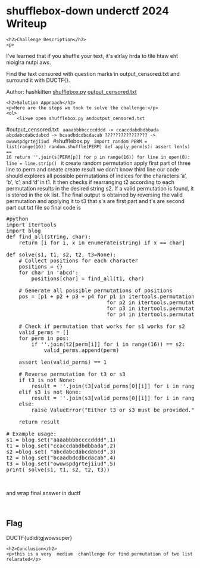  

<!DOCTYPE html>
<html>
 
<body>
    <h1>shufflebox-down underctf 2024 Writeup </h1>

    <h2>Challenge Description</h2>
    <p> 
I've learned that if you shuffle your text, it's elrlay hrda to tlle htaw eht nioiglra nutpi aws.

Find the text censored with question marks in output_censored.txt and surround it with DUCTF{}.

Author: hashkitten
<a href="https://cybersecctf.github.io/blog/2024/downunderctf2024/shufflebox/shufflebox.py">shufflebox.py</a> <a href="https://cybersecctf.github.io/blog/2024/downunderctf2024/shufflebox/output_censored.txt">output_censored.txt</a>
     </p>

    <h2>Solution Approach</h2>
    <p>Here are the steps we took to solve the challenge:</p>
    <ol> 
        <li>we open shufflebox.py andoutput_censored.txt
#output_censored.txt
<code>
aaaabbbbccccdddd -> ccaccdabdbdbbada
abcdabcdabcdabcd -> bcaadbdcdbcdacab
???????????????? -> owuwspdgrtejiiud
</code>
#shufflebox.py
<code>
import random
PERM = list(range(16))
random.shuffle(PERM)
def apply_perm(s):
	assert len(s) == 16
	return ''.join(s[PERM[p]] for p in range(16))
for line in open(0):
	line = line.strip()
</code>
it create random permutation apply first part of  three line to perm and create create result
we don't know third line our code should explores all possible permutations of indices for the characters ‘a’, ‘b’, ‘c’, and ‘d’ in t1. It then checks if rearranging t2 according to each permutation results in the desired string s2. If a valid permutation is found, it is stored in the ok list. The final output is obtained by reversing the valid permutation and applying it to t3 that s's are first part and t's are second  part out txt file
so final code is 
<pre>
#python
import itertools
import blog
def find_all(string, char):
    return [i for i, x in enumerate(string) if x == char]

def solve(s1, t1, s2, t2, t3=None):
    # Collect positions for each character
    positions = {}
    for char in 'abcd':
        positions[char] = find_all(t1, char)

    # Generate all possible permutations of positions
    pos = [p1 + p2 + p3 + p4 for p1 in itertools.permutations(positions['a'])
                                for p2 in itertools.permutations(positions['b'])
                                for p3 in itertools.permutations(positions['c'])
                                for p4 in itertools.permutations(positions['d'])]

    # Check if permutation that works for s1 works for s2
    valid_perms = []
    for perm in pos:
        if ''.join(t2[perm[i]] for i in range(16)) == s2:
            valid_perms.append(perm)

    assert len(valid_perms) == 1

    # Reverse permutation for t3 or s3
    if t3 is not None:
        result = ''.join(t3[valid_perms[0][i]] for i in range(16))
    elif s3 is not None:
        result = ''.join(s3[valid_perms[0][i]] for i in range(16))
    else:
        raise ValueError("Either t3 or s3 must be provided.")

    return result

# Example usage: 
s1 = blog.set("aaaabbbbccccdddd",1)
t1 = blog.set("ccaccdabdbdbbada",2)
s2 =blog.set( "abcdabcdabcdabcd",3)
t2 = blog.set("bcaadbdcdbcdacab",4)
t3 = blog.set("owuwspdgrtejiiud",5)
print( solve(s1, t1, s2, t2, t3))


</pre> 
and wrap final answer in ductf
   </ol>
<br>
    <h2>Flag</h2>
    <p class="flag">DUCTF{udiditgjwowsuper}
</p>

    <h2>Conclusion</h2>
    <p>this is a very  medium  chanllenge for find permutation of two list relarated</p>

</body>
</html>

